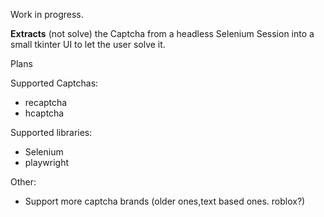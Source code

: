 Work in progress.

**Extracts** (not solve) the Captcha from a headless Selenium Session into a small tkinter UI to let the user solve it.

Plans

Supported Captchas:

* recaptcha
* hcaptcha

Supported libraries:

* Selenium
* playwright

Other:

* Support more captcha brands (older ones,text based ones. roblox?)
